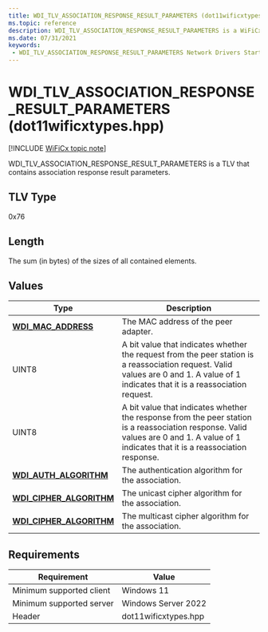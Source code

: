 ```yaml
---
title: WDI_TLV_ASSOCIATION_RESPONSE_RESULT_PARAMETERS (dot11wificxtypes.hpp)
ms.topic: reference
description: WDI_TLV_ASSOCIATION_RESPONSE_RESULT_PARAMETERS is a WiFiCx TLV that contains association response result parameters.
ms.date: 07/31/2021
keywords:
 - WDI_TLV_ASSOCIATION_RESPONSE_RESULT_PARAMETERS Network Drivers Starting with Windows Vista
---
```


# WDI\_TLV\_ASSOCIATION\_RESPONSE\_RESULT\_PARAMETERS (dot11wificxtypes.hpp)

[!INCLUDE [WiFiCx topic note](../includes/wificx-version-warning.md)]


WDI\_TLV\_ASSOCIATION\_RESPONSE\_RESULT\_PARAMETERS is a TLV that contains association response result parameters.

## TLV Type


0x76

## Length


The sum (in bytes) of the sizes of all contained elements.

## Values


|Type|Description|
|--- |--- |
|[**WDI_MAC_ADDRESS**](/windows-hardware/drivers/ddi/dot11wificxintf/ns-dot11wificxintf-wdi_mac_address)|The MAC address of the peer adapter.|
|UINT8|A bit value that indicates whether the request from the peer station is a reassociation request. Valid values are 0 and 1\. A value of 1 indicates that it is a reassociation request.|
|UINT8|A bit value that indicates whether the response from the peer station is a reassociation response. Valid values are 0 and 1\. A value of 1 indicates that it is a reassociation response.|
|[**WDI_AUTH_ALGORITHM**](/windows-hardware/drivers/ddi/dot11wificxtypes/ne-dot11wificxtypes-wdi_auth_algorithm)|The authentication algorithm for the association.|
|[**WDI_CIPHER_ALGORITHM**](/windows-hardware/drivers/ddi/dot11wificxtypes/ne-dot11wificxtypes-wdi_cipher_algorithm)|The unicast cipher algorithm for the association.|
|[**WDI_CIPHER_ALGORITHM**](/windows-hardware/drivers/ddi/dot11wificxtypes/ne-dot11wificxtypes-wdi_cipher_algorithm)|The multicast cipher algorithm for the association.|

 

## Requirements

|Requirement|Value|
|--- |--- |
|Minimum supported client|Windows 11|
|Minimum supported server|Windows Server 2022|
|Header|dot11wificxtypes.hpp|

